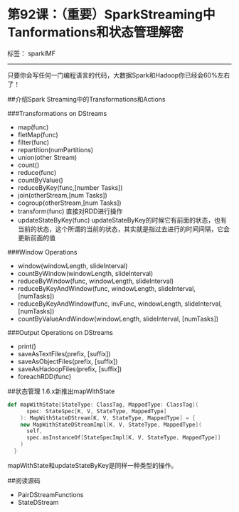 # 第92课：（重要）SparkStreaming中Tanformations和状态管理解密

标签： sparkIMF

---

只要你会写任何一门编程语言的代码，大数据Spark和Hadoop你已经会60%左右了！

##介绍Spark Streaming中的Transformations和Actions

###Transformations on DStreams

* map(func)
* fletMap(func)
* filter(func)
* repartition(numPartitions)
* union(other Stream)
* count()
* reduce(func)
* countByValue()
* reduceByKey(func,[number Tasks])
* join(otherStream,[num Tasks])
* cogroup(otherStream,[num Tasks])
* transform(func)   直接对RDD进行操作
* updateStateByKey(func)    updateStateByKey的时候它有前面的状态，也有当前的状态，这个所谓的当前的状态，其实就是指过去进行的时间间隔，它会更新前面的值

###Window Operations
* window(windowLength, slideInterval) 
* countByWindow(windowLength, slideInterval) 
* reduceByWindow(func, windowLength, slideInterval) 
* reduceByKeyAndWindow(func, windowLength, slideInterval, [numTasks]) 
* reduceByKeyAndWindow(func, invFunc, windowLength, slideInterval, [numTasks]) 
* countByValueAndWindow(windowLength, slideInterval, [numTasks]) 

###Output Operations on DStreams

* print()
* saveAsTextFiles(prefix, [suffix]) 
* saveAsObjectFiles(prefix, [suffix]) 
* saveAsHadoopFiles(prefix, [suffix]) 
* foreachRDD(func) 

##状态管理 1.6.x新推出mapWithState

```scala
def mapWithState[StateType: ClassTag, MappedType: ClassTag](
      spec: StateSpec[K, V, StateType, MappedType]
    ): MapWithStateDStream[K, V, StateType, MappedType] = {
    new MapWithStateDStreamImpl[K, V, StateType, MappedType](
      self,
      spec.asInstanceOf[StateSpecImpl[K, V, StateType, MappedType]]
    )
  }
```

mapWithState和updateStateByKey是同样一种类型的操作。

##阅读源码

* PairDStreamFunctions
* StateDStream
